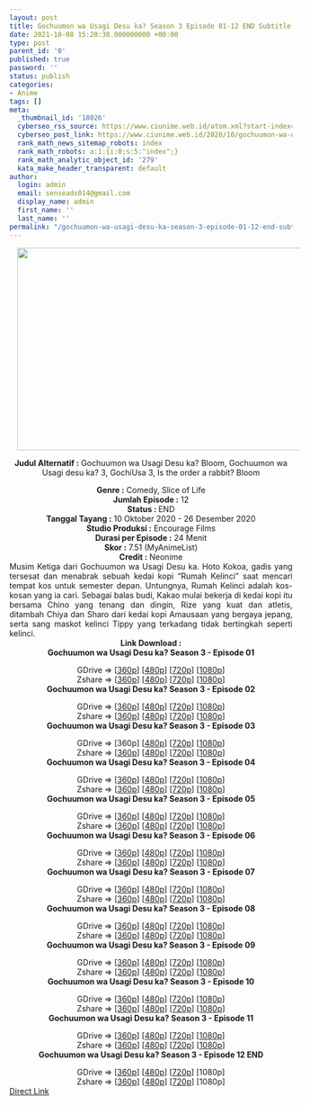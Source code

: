 ```yaml
---
layout: post
title: Gochuumon wa Usagi Desu ka? Season 3 Episode 01-12 END Subtitle Indonesia
date: 2021-10-08 15:20:38.000000000 +00:00
type: post
parent_id: '0'
published: true
password: ''
status: publish
categories:
- Anime
tags: []
meta:
  _thumbnail_id: '18026'
  cyberseo_rss_source: https://www.ciunime.web.id/atom.xml?start-index=301&max-results=150
  cyberseo_post_link: https://www.ciunime.web.id/2020/10/gochuumon-wa-usagi-desu-ka-season-3.html
  rank_math_news_sitemap_robots: index
  rank_math_robots: a:1:{i:0;s:5:"index";}
  rank_math_analytic_object_id: '279'
  kata_make_header_transparent: default
author:
  login: admin
  email: senseads014@gmail.com
  display_name: admin
  first_name: ''
  last_name: ''
permalink: "/gochuumon-wa-usagi-desu-ka-season-3-episode-01-12-end-subtitle-indonesia/"
---
```

<div style="text-align: center;">
<div style="text-align: left;">
<div class="separator" style="clear: both; text-align: center;"></div>
</div>
<div class="separator" style="clear: both; text-align: center;"><a href="https://1.bp.blogspot.com/-A4Ia_rkWNn4/X4JxCtSXJxI/AAAAAAAAeWY/_VkPUCaSEzMur2FcH91EKshaBefz3P4PQCLcBGAsYHQ/s1280/Gochuumon%2Bwa%2BUsagi%2BDesu%2Bka%2BSeason%2B3.jpg" style="margin-left: 1em; margin-right: 1em;"><img border="0" data-original-height="720" data-original-width="1280" height="360" src="{{ site.baseurl }}/assets/2021/10/Gochuumon%2Bwa%2BUsagi%2BDesu%2Bka%2BSeason%2B3.jpg" width="640" /></a></div>
<p><b>Judul</b><b><b> Alternatif</b> :</b> Gochuumon wa Usagi Desu ka? Bloom,&nbsp;Gochuumon wa Usagi desu ka? 3, GochiUsa 3, Is the order a rabbit? Bloom</div>
<div style="text-align: center;"><b><b>Genre :</b></b> Comedy,&nbsp;Slice of Life</div>
<div style="text-align: center;"><b>Jumlah Episode :</b> 12<br /><b>Status : </b>END<br /><b>Tanggal Tayang :</b> 10 Oktober 2020&nbsp;- 26 Desember 2020<br /><b>Studio Produksi :</b> Encourage Films<br /><b>Durasi per Episode :</b> 24 Menit</div>
<div style="text-align: center;"><b>Skor :</b> 7.51 (MyAnimeList)<br /><b>Credit :</b> Neonime</div>
<div style="text-align: center;"></div>
<div style="text-align: justify;">
<div>Musim Ketiga dari Gochuumon wa Usagi Desu ka. Hoto Kokoa, gadis yang tersesat dan menabrak sebuah kedai kopi “Rumah Kelinci” saat mencari tempat kos untuk semester depan. Untungnya, Rumah Kelinci adalah kos-kosan yang ia cari. Sebagai balas budi, Kakao mulai bekerja di kedai kopi itu bersama Chino yang tenang dan dingin, Rize yang kuat dan atletis, ditambah Chiya dan Sharo dari kedai kopi Amausaan yang bergaya jepang, serta sang maskot kelinci Tippy yang terkadang tidak bertingkah seperti kelinci.</div>
</div>
<div style="text-align: justify;"></div>
<div style="text-align: justify;"></div>
<div style="text-align: center;"><b>Link Download :</b></div>
<div style="text-align: center;"><b>Gochuumon wa Usagi Desu ka? Season 3 - Episode 01</b></p>
<div style="text-align: center;">GDrive =&gt; [<a href="https://acefile.co/f/30074924/neonime_gochiusa_s3_-_01-360p-zip" target="_blank" rel="noopener">360p</a>] [<a href="https://drive.google.com/uc?export=download&amp;id=1_p9ClnGe_AvPYsoClkmZ2M1_7zNaQwYw" target="_blank" rel="noopener">480p</a>] [<a href="https://drive.google.com/uc?export=download&amp;id=10Zpzdt-4Rcqe1wbTiMeJpGLG8wbAz4sd" target="_blank" rel="noopener">720p</a>] [<a href="https://drive.google.com/uc?export=download&amp;id=1XSFYrzCF5PmQnYeDJsFdRgYoJS20OAwV" target="_blank" rel="noopener">1080p</a>]<br />Zshare =&gt; [<a href="https://www53.zippyshare.com/v/jJ4bC9tq/file.html" target="_blank" rel="noopener">360p</a>] [<a href="https://www98.zippyshare.com/v/VvxRAyd4/file.html" target="_blank" rel="noopener">480p</a>] [<a href="https://www55.zippyshare.com/v/krzYxn79/file.html" target="_blank" rel="noopener">720p</a>] [<a href="https://www80.zippyshare.com/v/ruPqOlOr/file.html" target="_blank" rel="noopener">1080p</a>] </div>
<div style="text-align: center;"><b>Gochuumon wa Usagi Desu ka? Season 3 - Episode 02</b></p>
<div>GDrive =&gt; [<a href="https://acefile.co/f/30412061/neonime_gochiusa_s3_-_02-360p-zip" target="_blank" rel="noopener">360p</a>] [<a href="https://drive.google.com/uc?export=download&amp;id=1JNRrrqwFjBB5uBIo6X0MxbnN6fUsX-lO" target="_blank" rel="noopener">480p</a>] [<a href="https://drive.google.com/uc?export=download&amp;id=1VZ4K6i6ZXFvW1MFd64V8hxYxi0ffPtwS" target="_blank" rel="noopener">720p</a>] [<a href="https://drive.google.com/uc?export=download&amp;id=1bdb0mY4Ihrr52yDvr0UTlptF-vxMX14w" target="_blank" rel="noopener">1080p</a>]<br />Zshare =&gt; [<a href="https://www39.zippyshare.com/v/CbstkgeJ/file.html" target="_blank" rel="noopener">360p</a>] [<a href="https://www22.zippyshare.com/v/Mq8xSV5Q/file.html" target="_blank" rel="noopener">480p</a>] [<a href="https://www63.zippyshare.com/v/m4isypcv/file.html" target="_blank" rel="noopener">720p</a>] [<a href="https://www105.zippyshare.com/v/A0oaGgn5/file.html" target="_blank" rel="noopener">1080p</a>]</div>
<div><b>Gochuumon wa Usagi Desu ka? Season 3 - Episode 03</b></p>
<div>GDrive =&gt; [360p] [<a href="https://drive.google.com/uc?export=download&amp;id=1nSaD_vwNTP25zcwqHNEwWcPE0HkdmCBo" target="_blank" rel="noopener">480p</a>] [<a href="https://drive.google.com/uc?export=download&amp;id=1ZfZlExFTdgkFFhkrA8X4AUmQNKOdu6RG" target="_blank" rel="noopener">720p</a>] [<a href="https://drive.google.com/uc?export=download&amp;id=1W_i9YkRWsHByYaCL9rqlpaR_r2-lEU32" target="_blank" rel="noopener">1080p</a>]<br />Zshare =&gt; [<a href="https://mir.cr/7ROHY09I" target="_blank" rel="noopener">360p</a>] [<a href="https://www71.zippyshare.com/v/8Az75PYD/file.html" target="_blank" rel="noopener">480p</a>] [<a href="https://www25.zippyshare.com/v/7qGxy7hZ/file.html" target="_blank" rel="noopener">720p</a>] [<a href="https://www120.zippyshare.com/v/gNhHuNvX/file.html" target="_blank" rel="noopener">1080p</a>]</div>
</div>
<div><b>Gochuumon wa Usagi Desu ka? Season 3 - Episode 04</b></p>
<div>GDrive =&gt; [<a href="https://acefile.co/f/31115433/neonime_gochiusa_s3_-_04-360p-zip" target="_blank" rel="noopener">360p</a>] [<a href="https://drive.google.com/uc?export=download&amp;id=1_WY3zUpXoAZBU9fdidD0qWii2MaUDehH" target="_blank" rel="noopener">480p</a>] [<a href="https://drive.google.com/uc?export=download&amp;id=1wzW7ZhgOC9mGT6MlntuEx32iVoWMQ_uX" target="_blank" rel="noopener">720p</a>] [<a href="https://drive.google.com/uc?export=download&amp;id=1FWyb3Bzi6tsehq90Me0QXFwF11j1w8G6" target="_blank" rel="noopener">1080p</a>]<br />Zshare =&gt; [<a href="https://www93.zippyshare.com/v/WTqOTkra/file.html" target="_blank" rel="noopener">360p</a>] [<a href="https://www97.zippyshare.com/v/S1rGJfA6/file.html" target="_blank" rel="noopener">480p</a>] [<a href="https://www50.zippyshare.com/v/v7FERTPm/file.html" target="_blank" rel="noopener">720p</a>] [<a href="https://www61.zippyshare.com/v/k8kSU2QX/file.html" target="_blank" rel="noopener">1080p</a>]</div>
</div>
<div><b>Gochuumon wa Usagi Desu ka? Season 3 - Episode 05</b></p>
<div>GDrive =&gt; [<a href="https://acefile.co/f/31556463/neonime_gochiusa_s3_-_05-360p-zip" target="_blank" rel="noopener">360p</a>] [<a href="https://drive.google.com/uc?export=download&amp;id=1LyHZ3Xxjl2TISsUiTTyuJj_C-o66m8O_" target="_blank" rel="noopener">480p</a>] [<a href="https://drive.google.com/uc?export=download&amp;id=1tu63zA53sLDn5aJNz5LZFl1XJXsOvjKa" target="_blank" rel="noopener">720p</a>] [<a href="https://drive.google.com/uc?export=download&amp;id=1lcQHOgSswPxKQkdvpiMV8PL9aZjMPF9O" target="_blank" rel="noopener">1080p</a>]<br />Zshare =&gt; [<a href="https://mir.cr/TRW9HA3V" target="_blank" rel="noopener">360p</a>] [<a href="https://www64.zippyshare.com/v/jqFckcA4/file.html" target="_blank" rel="noopener">480p</a>] [<a href="https://www71.zippyshare.com/v/Mt8MU44a/file.html" target="_blank" rel="noopener">720p</a>] [<a href="https://www17.zippyshare.com/v/XJdDMavP/file.html" target="_blank" rel="noopener">1080p</a>]</div>
</div>
<div><b>Gochuumon wa Usagi Desu ka? Season 3 - Episode 06</b></p>
<div>GDrive =&gt; [<a href="https://acefile.co/f/31883236/neonime_gochiusa_s3_-_06-360p-zip" target="_blank" rel="noopener">360p</a>] [<a href="https://drive.google.com/uc?export=download&amp;id=1Fjtq0GFazLCLWt9HHaKQAYJ2sWKsEtop" target="_blank" rel="noopener">480p</a>] [<a href="https://drive.google.com/uc?export=download&amp;id=1-RFDQ1hxPNmMifPCLjX6UKEtd-FNaoob" target="_blank" rel="noopener">720p</a>] [<a href="https://drive.google.com/uc?export=download&amp;id=1N9RKL6esdW2q22aumcQA9nE7OpS8ZO5o" target="_blank" rel="noopener">1080p</a>]<br />Zshare =&gt; [<a href="https://www38.zippyshare.com/v/p39i2FSQ/file.html" target="_blank" rel="noopener">360p</a>] [<a href="https://www90.zippyshare.com/v/uK7RBHwK/file.html" target="_blank" rel="noopener">480p</a>] [<a href="https://www20.zippyshare.com/v/u8yTyVLc/file.html" target="_blank" rel="noopener">720p</a>] [<a href="https://www104.zippyshare.com/v/kxlmN4Hh/file.html" target="_blank" rel="noopener">1080p</a>]</div>
</div>
<div><b>Gochuumon wa Usagi Desu ka? Season 3 - Episode 07</b></p>
<div>GDrive =&gt; [<a href="https://acefile.co/f/32330120/neonime_gochiusa_s3_-_07-360p-zip" target="_blank" rel="noopener">360p</a>] [<a href="https://drive.google.com/uc?export=download&amp;id=1lhUxUzy4ydkVmUNc75nCzLyCX2yyQ5Mk" target="_blank" rel="noopener">480p</a>] [<a href="https://drive.google.com/uc?export=download&amp;id=1raZINBqqzH-0HpzYU1D39p0cCrDZlh_T" target="_blank" rel="noopener">720p</a>] [<a href="https://drive.google.com/uc?export=download&amp;id=1j9uG6VlHPNSr8mjIV2luvcalwJChH-VH" target="_blank" rel="noopener">1080p</a>]<br />Zshare =&gt; [<a href="https://www93.zippyshare.com/v/gtNg7GXw/file.html" target="_blank" rel="noopener">360p</a>] [<a href="https://www116.zippyshare.com/v/TmpY7I6H/file.html" target="_blank" rel="noopener">480p</a>] [<a href="https://www90.zippyshare.com/v/ToWMNlRT/file.html" target="_blank" rel="noopener">720p</a>] [<a href="https://www12.zippyshare.com/v/sH5lVHCL/file.html" target="_blank" rel="noopener">1080p</a>]</div>
</div>
<div><b>Gochuumon wa Usagi Desu ka? Season 3 - Episode 08</b></p>
<div>GDrive =&gt; [<a href="https://acefile.co/f/32568322/neonime_gochiusa_s3_-_08-360p-zip" target="_blank" rel="noopener">360p</a>] [<a href="https://drive.google.com/uc?export=download&amp;id=1ywYin6PwCJevM00qBxqPO8lFsgCI7z5D" target="_blank" rel="noopener">480p</a>] [<a href="https://drive.google.com/uc?export=download&amp;id=197hMhpIO0evI3zUAhHFoRF7IcduQbZYx" target="_blank" rel="noopener">720p</a>] [<a href="https://drive.google.com/uc?export=download&amp;id=1svettx_EE0oVjzjfWT59l3qv5ByyvC-F" target="_blank" rel="noopener">1080p</a>]<br />Zshare =&gt; [<a href="https://www34.zippyshare.com/v/gxNlPBSt/file.html" target="_blank" rel="noopener">360p</a>] [<a href="https://www55.zippyshare.com/v/oOpjyy78/file.html" target="_blank" rel="noopener">480p</a>] [<a href="https://www114.zippyshare.com/v/1Xm7zpRl/file.html" target="_blank" rel="noopener">720p</a>] [<a href="https://www60.zippyshare.com/v/9ZKhuFVb/file.html" target="_blank" rel="noopener">1080p</a>]</div>
</div>
<div><b>Gochuumon wa Usagi Desu ka? Season 3 - Episode 09</b></p>
<div>GDrive =&gt; [<a href="https://acefile.co/f/32972968/neonime_gochiusa_s3_-_09-360p-zip" target="_blank" rel="noopener">360p</a>] [<a href="https://drive.google.com/uc?export=download&amp;id=1k9NzQWoEZCy7TrnWrODM4dzdGP7AWlFL" target="_blank" rel="noopener">480p</a>] [<a href="https://drive.google.com/uc?export=download&amp;id=1ruoOhB3mmCLrq8W06WUE6RkvxI0GGH9n" target="_blank" rel="noopener">720p</a>] [<a href="https://drive.google.com/uc?export=download&amp;id=1P2YpO_KbsKzafuRIKebBxELBVR9OJemr" target="_blank" rel="noopener">1080p</a>]<br />Zshare =&gt; [<a href="https://www36.zippyshare.com/v/kug6PjNb/file.html" target="_blank" rel="noopener">360p</a>] [<a href="https://www37.zippyshare.com/v/YV7jG9ae/file.html" target="_blank" rel="noopener">480p</a>] [<a href="https://www64.zippyshare.com/v/ocUPcFQG/file.html" target="_blank" rel="noopener">720p</a>] [<a href="https://www91.zippyshare.com/v/D2Bu3mtq/file.html" target="_blank" rel="noopener">1080p</a>]</div>
</div>
<div><b>Gochuumon wa Usagi Desu ka? Season 3 - Episode 10</b></p>
<div>GDrive =&gt; [<a href="https://acefile.co/f/33458219/neonime_gochiusa_s3_-_10-360p-zip" target="_blank" rel="noopener">360p</a>] [<a href="https://drive.google.com/uc?export=download&amp;id=13cEPHpq2GqQTf2KDu7RPOVblujEsvDPP" target="_blank" rel="noopener">480p</a>] [<a href="https://drive.google.com/uc?export=download&amp;id=1rmHQsi5G1uIJQ2ytJ6wykpgNtylr-LaP" target="_blank" rel="noopener">720p</a>] [<a href="https://drive.google.com/uc?export=download&amp;id=1bunJKf07KqCmUyhbdX2UaLG0QQD8SDq9" target="_blank" rel="noopener">1080p</a>]<br />Zshare =&gt; [<a href="https://www48.zippyshare.com/v/6vpaVBmD/file.html" target="_blank" rel="noopener">360p</a>] [<a href="https://www104.zippyshare.com/v/UUR80Iqx/file.html" target="_blank" rel="noopener">480p</a>] [<a href="https://www91.zippyshare.com/v/h1MK87Cx/file.html" target="_blank" rel="noopener">720p</a>] [<a href="https://www85.zippyshare.com/v/sV2Fpdd2/file.html" target="_blank" rel="noopener">1080p</a>]</div>
</div>
<div><b>Gochuumon wa Usagi Desu ka? Season 3 - Episode 11</b></p>
<div>GDrive =&gt; [<a href="https://acefile.co/f/33795622/neonime_gochiusa_s3_-_11-360p-zip" target="_blank" rel="noopener">360p</a>] [<a href="https://drive.google.com/uc?export=download&amp;id=1YVgbSAwEEGvhSaqrNYT2jDI__QXDDT3D" target="_blank" rel="noopener">480p</a>] [<a href="https://drive.google.com/uc?export=download&amp;id=1pVOVnLAx3O9dGrRkH_SFRDNpp61K9Pce" target="_blank" rel="noopener">720p</a>] [<a href="https://drive.google.com/uc?export=download&amp;id=1-ND9IBspJ-9ohzdMzniA7TeMJex4vE4l" target="_blank" rel="noopener">1080p</a>]<br />Zshare =&gt; [<a href="https://www77.zippyshare.com/v/zRLlO2yt/file.html" target="_blank" rel="noopener">360p</a>] [<a href="https://www32.zippyshare.com/v/plXWlL9D/file.html" target="_blank" rel="noopener">480p</a>] [<a href="https://www23.zippyshare.com/v/5pjEPE6T/file.html" target="_blank" rel="noopener">720p</a>] [<a href="https://www90.zippyshare.com/v/JZS0PovR/file.html" target="_blank" rel="noopener">1080p</a>]</div>
</div>
<div><b>Gochuumon wa Usagi Desu ka? Season 3 - Episode 12 END</b></p>
<div>GDrive =&gt; [<a href="https://www.mp4upload.com/ii694sft6p23" target="_blank" rel="noopener">360p</a>] [<a href="https://www.mp4upload.com/zwuiwxz74eqp" target="_blank" rel="noopener">480p</a>] [<a href="https://www.mp4upload.com/z7g4ekrs0fdg" target="_blank" rel="noopener">720p</a>] [1080p]<br />Zshare =&gt; [<a href="https://www96.zippyshare.com/v/Y17UpTcp/file.html" target="_blank" rel="noopener">360p</a>] [<a href="https://www96.zippyshare.com/v/jpC1sM0C/file.html" target="_blank" rel="noopener">480p</a>] [<a href="https://www96.zippyshare.com/v/ScYTxoAn/file.html" target="_blank" rel="noopener">720p</a>] [1080p]</div>
</div>
</div>
</div>
<link rel="stylesheet" href="https://cdnjs.cloudflare.com/ajax/libs/font-awesome/4.7.0/css/font-awesome.min.css" />
<div class="divbtn"> <a href="https://handymansurrender.com/fihup8buzv?key=94550f7ce39444073321dde3b8782f97" class="btn"><i class="fa fa-download"></i> Direct Link</a> </div>
